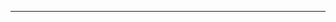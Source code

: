 <!--
CO_OP_TRANSLATOR_METADATA:
{
  "original_hash": "685f55cb07de19b52a30ce6e8b6d889e",
  "translation_date": "2025-08-28T21:03:43+00:00",
  "source_file": "03-CoreGenerativeAITechniques/README.md",
  "language_code": "uk"
}
-->


---

